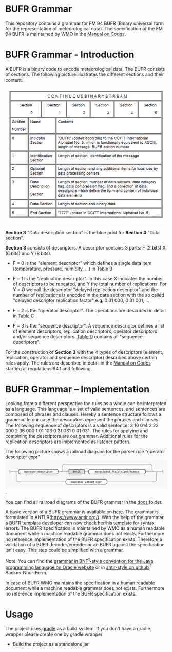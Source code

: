 # BUFR Grammar

This repository contains a grammar for FM 94 BUFR (Binary universal form for the representation of meteorological data).
The specification of the FM 94 BUFR is maintained by WMO in the [Manual on Codes](https://library.wmo.int/doc_num.php?explnum_id=5831).

# BUFR Grammar - Introduction
A BUFR is a binary code to encode meteorological data. The BUFR consists of sections. The following picture illustrates the different sections and their content.

![BUFR Sections](https://github.com/mheene/bufr-grammar/blob/master/pics/sections.png)

**Section 3** "Data description section" is the blue print for **Section 4** "Data section". 

**Section 3** consists of descriptors. A descriptor contains 3 parts: F (2 bits) X (6 bits) and Y (8 bits).

* F = 0 is the "element descriptor" which defines a single data item (temperature, pressure, humidity, ...) in [Table B](http://www.wmo.int/pages/prog/www/WMOCodes/WMO306_vI2/LatestVERSION/WMO306_vI2_BUFRCREX_TableB_en.pdf)

* F = 1 is the "replication descriptor". In this case X indicates the number of descriptors to be repeated, and Y the total number of replications. For Y = O we call the descriptor "delayed replication descriptor" and the number of replications is encoded in the data section with the so called "delayed descriptor replication factor" e.g. 0 31 000, 0 31 001, ...

* F = 2 is the "operator descriptor". The operations are described in detail in [Table C](http://www.wmo.int/pages/prog/www/WMOCodes/WMO306_vI2/LatestVERSION/WMO306_vI2_BUFR_TableC_en.pdf)

* F = 3 is the "sequence descriptor". A sequence descriptor defines a list of element  descriptors,  replication  descriptors,  operator  descriptors  and/or  sequence descriptors.  [Table D](http://www.wmo.int/pages/prog/www/WMOCodes/WMO306_vI2/LatestVERSION/WMO306_vI2_BUFR_TableD_en.pdf) contains all "sequence descriptors".

For the construction of **Section 3** with the 4 types of descriptors (element, replication, operator
and sequence descriptor) described above certain rules apply. The rules are described in detail
in the [Manual on Codes](https://library.wmo.int/doc_num.php?explnum_id=5831) starting at regulations 94.1 and following.

# BUFR Grammar – Implementation
Looking from a different perspective the rules as a whole can be interpreted as a language. This language is a set of valid sentences, and sentences are composed of phrases and clauses. Hereby a sentence structure follows a grammar. In our case the descriptors represent the phrases
and clauses. The following sequence of descriptors is a valid sentence: 3 10 014 2 22 000 2 36 000 1 01 103 0 31 031 0 01 031. The rules for
applying and combining the descriptors are our grammar. Additional rules for the replication descriptors are implemented as listener pattern.

The following picture shows a railroad diagram for the parser rule “operator descriptor expr” ![railroad diagram](https://github.com/mheene/bufr-grammar/blob/gradle/pics/operator_expr.png). 

You can find all railroad diagrams of the BUFR grammar in the [docs](https://github.com/mheene/bufr-grammar/tree/gradle/docu/bufr-grammar.html) folder.

A basic version of a BUFR grammar is available on [here](https://github.com/mheene/bufr-grammar/blob/gradle/src/main/antlr/BUFR.g4). The grammar is formulated in ANTLR(https://www.antlr.org/). With the help of the grammar a BUFR template developer can now check her/his template for syntax errors. The BUFR specification is maintained by WMO as a human readable document while a machine readable grammar does not exists. Furthermore no reference implementation of the BUFR specification exists. Therefore a validation of a BUFR decoder/encoder or an BUFR against the specification isn’t easy. This step could be simplified with a grammar.


Note: You can find the [grammar in BNF<sup>1</sup>-style convention for the Java programming language on Oracle website](https://docs.oracle.com/javase/specs/jls/se7/html/jls-18.html) or in [antlr-style on github](https://github.com/antlr/grammars-v4/tree/master/java) 
<sup>1</sup> Backus-Naur-Form.

In case of BUFR WMO maintains the specification in a human readable document while a machine readable grammar does not exists. Furthermore no reference implementation of the BUFR specification exists.  

# Usage
The project uses [gradle](https://gradle.org/) as a build system. If you don't have a gradle wrapper please create one by gradle wrapper
* Build the project as a standalone jar
